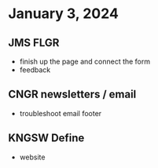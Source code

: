 # January 3, 2024

## JMS FLGR
- finish up the page and connect the form
- feedback

## CNGR newsletters / email
- troubleshoot email footer

## KNGSW Define
- website
